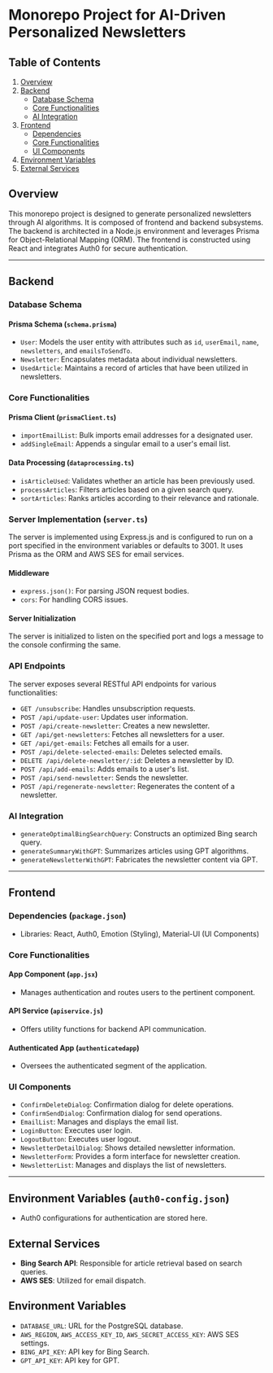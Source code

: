 # Monorepo Project for AI-Driven Personalized Newsletters

## Table of Contents

1. [Overview](#overview)
2. [Backend](#backend)
   - [Database Schema](#database-schema)
   - [Core Functionalities](#core-functionalities)
   - [AI Integration](#ai-integration)
3. [Frontend](#frontend)
   - [Dependencies](#dependencies)
   - [Core Functionalities](#core-functionalities-1)
   - [UI Components](#ui-components)
4. [Environment Variables](#environment-variables)
5. [External Services](#external-services)

## Overview

This monorepo project is designed to generate personalized newsletters through AI algorithms. It is composed of frontend and backend subsystems. The backend is architected in a Node.js environment and leverages Prisma for Object-Relational Mapping (ORM). The frontend is constructed using React and integrates Auth0 for secure authentication.

---

## Backend

### Database Schema

#### Prisma Schema (`schema.prisma`)

- `User`: Models the user entity with attributes such as `id`, `userEmail`, `name`, `newsletters`, and `emailsToSendTo`.
- `Newsletter`: Encapsulates metadata about individual newsletters.
- `UsedArticle`: Maintains a record of articles that have been utilized in newsletters.

### Core Functionalities

#### Prisma Client (`prismaClient.ts`)

- `importEmailList`: Bulk imports email addresses for a designated user.
- `addSingleEmail`: Appends a singular email to a user's email list.

#### Data Processing (`dataprocessing.ts`)

- `isArticleUsed`: Validates whether an article has been previously used.
- `processArticles`: Filters articles based on a given search query.
- `sortArticles`: Ranks articles according to their relevance and rationale.

### Server Implementation (`server.ts`)

The server is implemented using Express.js and is configured to run on a port specified in the environment variables or defaults to 3001. It uses Prisma as the ORM and AWS SES for email services.

#### Middleware

- `express.json()`: For parsing JSON request bodies.
- `cors`: For handling CORS issues.

#### Server Initialization

The server is initialized to listen on the specified port and logs a message to the console confirming the same.

### API Endpoints

The server exposes several RESTful API endpoints for various functionalities:

- `GET /unsubscribe`: Handles unsubscription requests.
- `POST /api/update-user`: Updates user information.
- `POST /api/create-newsletter`: Creates a new newsletter.
- `GET /api/get-newsletters`: Fetches all newsletters for a user.
- `GET /api/get-emails`: Fetches all emails for a user.
- `POST /api/delete-selected-emails`: Deletes selected emails.
- `DELETE /api/delete-newsletter/:id`: Deletes a newsletter by ID.
- `POST /api/add-emails`: Adds emails to a user's list.
- `POST /api/send-newsletter`: Sends the newsletter.
- `POST /api/regenerate-newsletter`: Regenerates the content of a newsletter.

### AI Integration

- `generateOptimalBingSearchQuery`: Constructs an optimized Bing search query.
- `generateSummaryWithGPT`: Summarizes articles using GPT algorithms.
- `generateNewsletterWithGPT`: Fabricates the newsletter content via GPT.

---

## Frontend

### Dependencies (`package.json`)

- Libraries: React, Auth0, Emotion (Styling), Material-UI (UI Components)

### Core Functionalities

#### App Component (`app.jsx`)

- Manages authentication and routes users to the pertinent component.

#### API Service (`apiservice.js`)

- Offers utility functions for backend API communication.

#### Authenticated App (`authenticatedapp`)

- Oversees the authenticated segment of the application.

### UI Components

- `ConfirmDeleteDialog`: Confirmation dialog for delete operations.
- `ConfirmSendDialog`: Confirmation dialog for send operations.
- `EmailList`: Manages and displays the email list.
- `LoginButton`: Executes user login.
- `LogoutButton`: Executes user logout.
- `NewsletterDetailDialog`: Shows detailed newsletter information.
- `NewsletterForm`: Provides a form interface for newsletter creation.
- `NewsletterList`: Manages and displays the list of newsletters.

---

## Environment Variables (`auth0-config.json`)

- Auth0 configurations for authentication are stored here.

## External Services

- **Bing Search API**: Responsible for article retrieval based on search queries.
- **AWS SES**: Utilized for email dispatch.

## Environment Variables

- `DATABASE_URL`: URL for the PostgreSQL database.
- `AWS_REGION`, `AWS_ACCESS_KEY_ID`, `AWS_SECRET_ACCESS_KEY`: AWS SES settings.
- `BING_API_KEY`: API key for Bing Search.
- `GPT_API_KEY`: API key for GPT.
